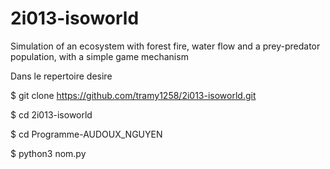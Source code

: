# 2i013-isoworld
Simulation of an ecosystem with forest fire, water flow and a prey-predator population, with a simple game mechanism

Dans le repertoire desire

$ git clone https://github.com/tramy1258/2i013-isoworld.git

$ cd 2i013-isoworld

$ cd Programme-AUDOUX_NGUYEN

$ python3 nom.py
